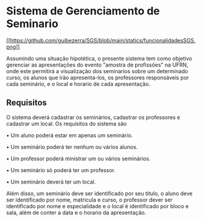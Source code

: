 # Sistema de Gerenciamento de Seminario
[[https://github.com/guibezerra/SGS/blob/main/statics/funcionalidadesSGS.png]]

Assumindo uma situação hipotética, o presente sistema tem como objetivo gerenciar as apresentações do evento "amostra de profissões" na UFRN, onde este permitirá a visualização
dos seminarios sobre um determinado curso, os alunos que irão apresenta-los, os professores responsáveis por cada seminário, e o local e horario de cada apresentação.
## Requisitos
O sistema deverá cadastrar os seminários,  cadastrar os professores e cadastrar um local. Os requisitos do sistema são 

•	Um aluno poderá estar em apenas um seminário. 

•	Um seminário poderá ter nenhum ou vários alunos.

•	Um professor poderá ministrar um ou vários seminários.

•	Um seminário só poderá ter um professor. 

•	Um seminário deverá ter um local.

Além disso, um seminário deve ser identificado por seu titulo, o aluno deve ser identificado por nome, matricula e curso, o professor dever ser identificado por nome e 
especialidade e o local é identificado por bloco e sala, além de conter a data e o horario da apresentação. 



